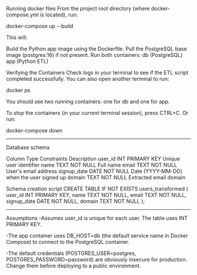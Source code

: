 Running docker files
From the project root directory (where docker-compose.yml is located), run:

docker-compose up --build

This will:

Build the Python app image using the Dockerfile.
Pull the PostgreSQL base image (postgres:16) if not present.
Run both containers:
db (PostgreSQL)
app (Python ETL)

Verifying the Containers
Check logs in your terminal to see if the ETL script completed successfully.
You can also open another terminal to run:

docker ps

You should see two running containers: one for db and one for app.

To stop the containers (in your current terminal session), press CTRL+C. Or run:

docker-compose down

-------------------------
Database schema

Column	    Type	Constraints	    Description
user_id	    INT	    PRIMARY KEY	    Unique user identifier
name	    TEXT	NOT NULL	    Full name
email	    TEXT	NOT NULL	    User's email address
signup_date	DATE	NOT NULL	    Date (YYYY-MM-DD) when the user signed up
domain	    TEXT	NOT NULL	    Extracted email domain

Schema creation script
CREATE TABLE IF NOT EXISTS users_transformed (
    user_id INT PRIMARY KEY,
    name TEXT NOT NULL,
    email TEXT NOT NULL,
    signup_date DATE NOT NULL,
    domain TEXT NOT NULL
);

----------------------------
Assumptions
-Assumes user_id is unique for each user. The table uses INT PRIMARY KEY.

-The app container uses DB_HOST=db (the default service name in Docker Compose) to connect to the PostgreSQL container.

-The default credentials (POSTGRES_USER=postgres, 
POSTGRES_PASSWORD=password) are obviously insecure for production. Change them before deploying to a public environment.
